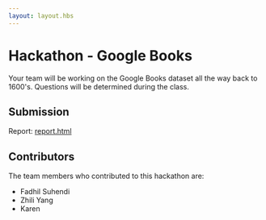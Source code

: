 ```yaml
---
layout: layout.hbs
---
```


# Hackathon - Google Books

Your team will be working on the Google Books dataset all the way back to
1600's. Questions will be determined during the class.

## Submission

Report: [report.html](report.html)

## Contributors

The team members who contributed to this hackathon are:

- Fadhil Suhendi
- Zhili Yang
- Karen 

